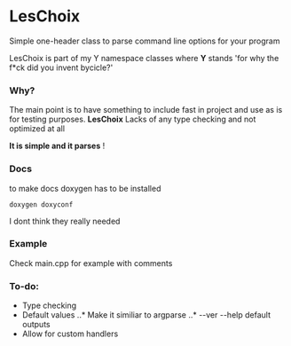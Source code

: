 # LesChoix

Simple one-header class to parse command line options for your program

LesChoix is part of my Y namespace classes where **Y** stands 'for why the f*ck did you invent bycicle?'

### Why?

The main point is to have something to include fast in project and use as is for testing purposes.
**LesChoix** Lacks of any type checking and not optimized at all

**It is simple and it parses** !

### Docs

to make docs doxygen has to be installed

```shell
doxygen doxyconf
```
I dont think they really needed

### Example

Check main.cpp for example with comments

### To-do:

* Type checking
* Default values
..* Make it similiar to argparse
..* --ver --help default outputs
* Allow for custom handlers
